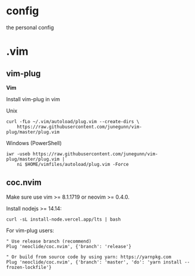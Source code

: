 # config
the personal config


# .vim

## vim-plug

**Vim**

Install vim-plug in vim

Unix
```
curl -fLo ~/.vim/autoload/plug.vim --create-dirs \
    https://raw.githubusercontent.com/junegunn/vim-plug/master/plug.vim
```

Windows (PowerShell)
```
iwr -useb https://raw.githubusercontent.com/junegunn/vim-plug/master/plug.vim |`
    ni $HOME/vimfiles/autoload/plug.vim -Force
```

## coc.nvim

Make sure use vim >= 8.1.1719 or neovim >= 0.4.0.

Install nodejs >= 14.14:

```
curl -sL install-node.vercel.app/lts | bash
```

For vim-plug users:

```
" Use release branch (recommend)
Plug 'neoclide/coc.nvim', {'branch': 'release'}

" Or build from source code by using yarn: https://yarnpkg.com
Plug 'neoclide/coc.nvim', {'branch': 'master', 'do': 'yarn install --frozen-lockfile'}
```
